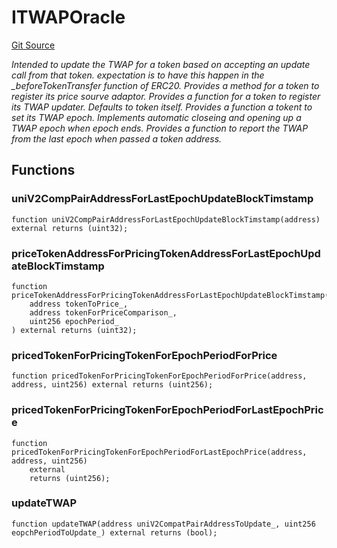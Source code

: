 # ITWAPOracle
[Git Source](https://github.com/KlimaDAO/klimadao-solidity/blob/0daf6561853dcea28093c3f0ddf1098de21c5de2/src/protocol/tokens/regular/KlimaToken.sol)

*Intended to update the TWAP for a token based on accepting an update call from that token.
expectation is to have this happen in the _beforeTokenTransfer function of ERC20.
Provides a method for a token to register its price sourve adaptor.
Provides a function for a token to register its TWAP updater. Defaults to token itself.
Provides a function a tokent to set its TWAP epoch.
Implements automatic closeing and opening up a TWAP epoch when epoch ends.
Provides a function to report the TWAP from the last epoch when passed a token address.*


## Functions
### uniV2CompPairAddressForLastEpochUpdateBlockTimstamp


```solidity
function uniV2CompPairAddressForLastEpochUpdateBlockTimstamp(address) external returns (uint32);
```

### priceTokenAddressForPricingTokenAddressForLastEpochUpdateBlockTimstamp


```solidity
function priceTokenAddressForPricingTokenAddressForLastEpochUpdateBlockTimstamp(
    address tokenToPrice_,
    address tokenForPriceComparison_,
    uint256 epochPeriod_
) external returns (uint32);
```

### pricedTokenForPricingTokenForEpochPeriodForPrice


```solidity
function pricedTokenForPricingTokenForEpochPeriodForPrice(address, address, uint256) external returns (uint256);
```

### pricedTokenForPricingTokenForEpochPeriodForLastEpochPrice


```solidity
function pricedTokenForPricingTokenForEpochPeriodForLastEpochPrice(address, address, uint256)
    external
    returns (uint256);
```

### updateTWAP


```solidity
function updateTWAP(address uniV2CompatPairAddressToUpdate_, uint256 eopchPeriodToUpdate_) external returns (bool);
```

